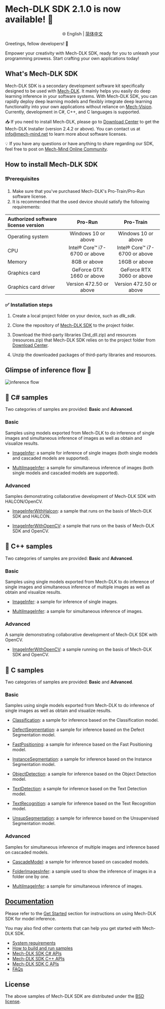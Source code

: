 # Mech-DLK SDK 2.1.0 is now available! 🎉
<div align="center">

🌐 English | [简体中文](README_zh-CN.md)

</div>

Greetings, fellow developers! 👋

Empower your creativity with Mech-DLK SDK, ready for you to unleash your programming prowess. Start crafting your own applications today!

## What's Mech-DLK SDK
Mech-DLK SDK is a secondary development software kit specifically designed to be used with [Mech-DLK](https://www.mech-mind.com/products/mech-dlk-deep-learning-software.html). It mainly helps you easily do deep learning inference in your software systems. With Mech-DLK SDK, you can rapidly deploy deep learning models and flexibly integrate deep learning functionality into your own applications without reliance on [Mech-Vision](https://www.mech-mind.com/products/mech-vision-machine-vision-software.html). Currently, development in C#, C++, and C languages is supported.

📥 If you need to install Mech-DLK, please go to [Download Center](https://downloads.mech-mind.com/?tab=tab-dlk) to get the Mech-DLK Installer (version 2.4.2 or above). You can contact us at info@mech-mind.net to learn more about software licenses.

💡 If you have any questions or have anything to share regarding our SDK, feel free to post on [Mech-Mind Online Community](https://community.mech-mind.com/). 

## How to install Mech-DLK SDK

### ❗Prerequisites
1. Make sure that you've purchased Mech-DLK's Pro-Train/Pro-Run software license.
2. It is recommended that the used device should satisfy the following requirements:

|Authorized software license version | Pro-Run | Pro-Train
|  :----  | :----:  | :----:
|Operating system |Windows 10 or above |Windows 10 or above
|CPU |Intel® Core™ i7-6700 or above |Intel® Core™ i7-6700 or above
|Memory |8GB or above |16GB or above
|Graphics card |GeForce GTX 1660 or above |GeForce RTX 3060 or above
|Graphics card driver |Version 472.50 or above |Version 472.50 or above

### ✅ Installation steps


1. Create a local project folder on your device, such as *dlk_sdk*.

2. Clone the repository of [Mech-DLK SDK](https://github.com/MechMindRobotics/mechdlk_sdk/tree/v2.1.0) to the project folder.

3. Download the third-party libraries (3rd_dll.zip) and resources (resources.zip) that Mech-DLK SDK relies on to the project folder from [Download Center](https://downloads.mech-mind.com/?tab=tab-dlk-sdk).

4. Unzip the downloaded packages of third-party libraries and resources.

## Glimpse of inference flow 👀 
![inference flow](https://docs.mech-mind.net/download/github/DLK/inference-flow-en.png)

## 📌 C# samples
Two categories of samples are provided: **Basic** and **Advanced**.

### Basic
Samples using models exported from Mech-DLK to do inference of single images and simultaneous inference of images as well as obtain and visualize results.

- [ImageInfer](https://github.com/MechMindRobotics/mechdlk_sdk/blob/v2.1.0/samples/csharp/Basic/ImageInfer/ImageInfer.cs): a sample for inference of single images (both single models and cascaded models are supported).

- [MultiImageInfer](https://github.com/MechMindRobotics/mechdlk_sdk/blob/v2.1.0/samples/csharp/Basic/MutiImageInfer/MutiImageInfer.cs): a sample for simultaneous inference of images (both single models and cascaded models are supported).

### Advanced
Samples demonstrating collaborative development of Mech-DLK SDK with HALCON/OpenCV.

- [ImageInferWithHalcon](https://github.com/MechMindRobotics/mechdlk_sdk/blob/v2.1.0/samples/csharp/Advanced/ImageInferWithHalcon/ImageInferWithHalcon.cs): a sample that runs on the basis of Mech-DLK SDK and HALCON.

- [ImageInferWithOpenCV](https://github.com/MechMindRobotics/mechdlk_sdk/blob/v2.1.0/samples/csharp/Advanced/ImageInferWithOpenCV/ImageInferWithOpenCV.cs): a sample that runs on the basis of Mech-DLK SDK and OpenCV.

## 📌 C++ samples
Two categories of samples are provided: **Basic** and **Advanced**.

### Basic
Samples using single models exported from Mech-DLK to do inference of single images and simultaneous inference of multiple images as well as obtain and visualize results.

- [ImageInfer](https://github.com/MechMindRobotics/mechdlk_sdk/blob/v2.1.0/samples/cpp/Basic/ImageInfer/ImageInfer.cpp): a sample for inference of single images.

- [MultiImageInfer](https://github.com/MechMindRobotics/mechdlk_sdk/blob/v2.1.0/samples/cpp/Basic/MultiImageInfer/MultiImageInfer.cpp): a sample for simultaneous inference of images.

### Advanced
A sample demonstrating collaborative development of Mech-DLK SDK with OpenCV.

- [ImageInferWithOpenCV](https://github.com/MechMindRobotics/mechdlk_sdk/blob/v2.1.0/samples/cpp/Advanced/ImageInferWithOpenCV/ImageInferWithOpenCV.cpp): a sample running on the basis of Mech-DLK SDK and OpenCV.

## 📌 C samples
Two categories of samples are provided: **Basic** and **Advanced**.

### Basic
Samples using single models exported from Mech-DLK to do inference of single images as well as obtain and visualize results.

- [Classification](https://github.com/MechMindRobotics/mechdlk_sdk/blob/v2.1.0/samples/c/Basic/Classification.c): a sample for inference based on the Classification model.

- [DefectSegmentation](https://github.com/MechMindRobotics/mechdlk_sdk/blob/v2.1.0/samples/c/Basic/DefectSegmentation.c): a sample for inference based on the Defect Segmentation model.

- [FastPositioning](https://github.com/MechMindRobotics/mechdlk_sdk/blob/v2.1.0/samples/c/Basic/FastPositioning.c): a sample for inference based on the Fast Positioning model.

- [InstanceSegmentation](https://github.com/MechMindRobotics/mechdlk_sdk/blob/v2.1.0/samples/c/Basic/InstanceSegmentation.c): a sample for inference based on the Instance Segmentation model.

- [ObjectDetection](https://github.com/MechMindRobotics/mechdlk_sdk/blob/v2.1.0/samples/c/Basic/ObjectDetection.c): a sample for inference based on the Object Detection model.

- [TextDetection](https://github.com/MechMindRobotics/mechdlk_sdk/blob/v2.1.0/samples/c/Basic/TextDetection.c): a sample for inference based on the Text Detection model.

- [TextRecognition](https://github.com/MechMindRobotics/mechdlk_sdk/blob/v2.1.0/samples/c/Basic/TextRecognition.c): a sample for inference based on the Text Recognition model.

- [UnsupSegmentation](https://github.com/MechMindRobotics/mechdlk_sdk/blob/v2.1.0/samples/c/Basic/UnsupSegmentation.c): a sample for inference based on the Unsupervised Segmentation model.

### Advanced
Samples for simultaneous inference of multiple images and inference based on cascaded models.

- [CascadeModel](https://github.com/MechMindRobotics/mechdlk_sdk/blob/v2.1.0/samples/c/Advanced/CascadeModel.c): a sample for inference based on cascaded models.

- [FolderImagesInfer](https://github.com/MechMindRobotics/mechdlk_sdk/blob/v2.1.0/samples/c/Advanced/FolderImagesInfer.c): a sample used to show the inference of images in a folder one by one.

- [MultiImageInfer](https://github.com/MechMindRobotics/mechdlk_sdk/blob/v2.1.0/samples/c/Advanced/MultiImageInfer.c): a sample for simultaneous inference of images.

## [Documentation](https://docs.mech-mind.net/en/dlk-sdk-manual/2.1.0/dlk-sdk.html)
Please refer to the [Get Started](https://docs.mech-mind.net/en/dlk-sdk-manual/2.1.0/infer-tutorial.html) section for instructions on using Mech-DLK SDK for model inference.

You may also find other contents that can help you get started with Mech-DLK SDK.
- [System requirements](https://docs.mech-mind.net/en/dlk-sdk-manual/2.1.0/software-installation.html#_system_requirements)
- [How to build and run samples](https://docs.mech-mind.net/en/dlk-sdk-manual/2.1.0/samples/samples.html)
- [Mech-DLK SDK C# APIs](https://docs.mech-mind.net/api-reference/dlk-sdk-csharp-api/2.1.0/index.html)
- [Mech-DLK SDK C++ APIs](https://docs.mech-mind.net/api-reference/dlk-sdk-cpp-api/2.1.0/index.html)
- [Mech-DLK SDK C APIs](https://docs.mech-mind.net/api-reference/dlk-sdk-c-api/2.1.0/index.html)
- [FAQs](https://docs.mech-mind.net/en/dlk-sdk-manual/2.1.0/faq/faq.html)

## License
The above samples of Mech-DLK SDK are distributed under the [BSD license](https://github.com/MechMindRobotics/mechdlk_sdk/blob/main/LICENSE).